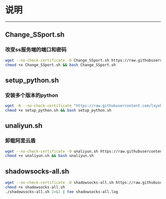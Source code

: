 <!--
 * @Description: 简单描述一下这个脚本
 * @Autor: lxyok
 * @Date: 2019-09-25 17:40:30
 * @LastEditors: lxyok
 * @LastEditTime: 2019-09-27 13:03:58
 -->
# 说明   
--------------

## Change_SSport.sh 
### 改变ss服务端的端口和密码
 ``` BASH
 wget --no-check-certificate -O Change_SSport.sh https://raw.githubusercontent.com/lxyok/Untitled/master/Change_SSport.sh &&
chmod +x Change_SSport.sh && bash Change_SSport.sh
 ```
## setup_python.sh
### 安装多个版本的python
 ``` BASH
wget -N --no-check-certificate "https://raw.githubusercontent.com/lxyok/Untitled/master/setup_python.sh" && 
chmod +x setup_python.sh && bash setup_python.sh
 ```

 ## unaliyun.sh 
 ### 卸载阿里云盾
  ``` BASH
  wget --no-check-certificate -O unaliyun.sh https://raw.githubusercontent.com/lxyok/Untitled/master/unaliyun.sh &&
chmod +x unaliyun.sh && bash unaliyun.sh
  ```
## shadowsocks-all.sh 

 ``` BASH
 wget --no-check-certificate -O shadowsocks-all.sh https://raw.githubusercontent.com/teddysun/shadowsocks_install/master/shadowsocks-all.sh
chmod +x shadowsocks-all.sh 
./shadowsocks-all.sh 2>&1 | tee shadowsocks-all.log
 ```